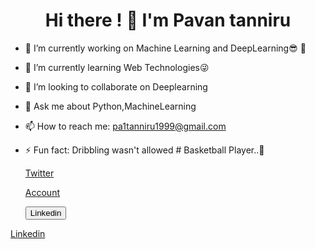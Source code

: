 ###         <h1 style="text-align:center;"> Hi there ! 👋  I'm Pavan tanniru </h1>

            


- 🔭 I’m currently working on Machine Learning and DeepLearning😎 🦾
- 🌱 I’m currently learning Web Technologies😜
- 👯 I’m looking to collaborate on Deeplearning
- 💬 Ask me about Python,MachineLearning
- 📫 How to reach me: pa1tanniru1999@gmail.com
- ⚡ Fun fact: Dribbling wasn't allowed # Basketball Player..🏀
   
    <a href="https://twitter.com/TanniruPavan" class="button primary">Twitter</a>
    
    <a href="https://www.instagram.com/___.pavan.__/" class="button">Account</a>
    
    <button type="button"  class="btn btn-secondary">Linkedin</button>

<a href="https://www.linkedin.com/in/pavan-tanniru-59ab281a5/" class="button icon search">Linkedin</a>
